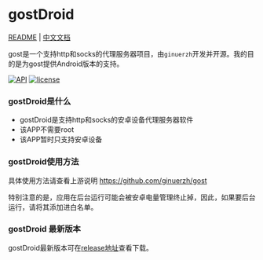 # gostDroid

[README](README.md) | [中文文档](README_zh.md)

gost是一个支持http和socks的代理服务器项目，由`ginuerzh`开发并开源。我的目的是为gost提供Android版本的支持。

[![API](https://img.shields.io/badge/API-19%2B-green.svg?style=plastic)](https://android-arsenal.com/api?level=19)
[![license](https://img.shields.io/github/license/switch-iot/hin2n.svg?style=plastic)](https://www.gnu.org/licenses/gpl-3.0)



### gostDroid是什么
- gostDroid是支持http和socks的安卓设备代理服务器软件
- 该APP不需要root
- 该APP暂时只支持安卓设备

### gostDroid使用方法
具体使用方法请查看上游说明 https://github.com/ginuerzh/gost

特别注意的是，应用在后台运行可能会被安卓电量管理终止掉，因此，如果要后台运行，请将其添加进白名单。

### gostDroid 最新版本
gostDroid最新版本可在[release地址](https://github.com/rankaiyx/gostDroid/releases)查看下载。
